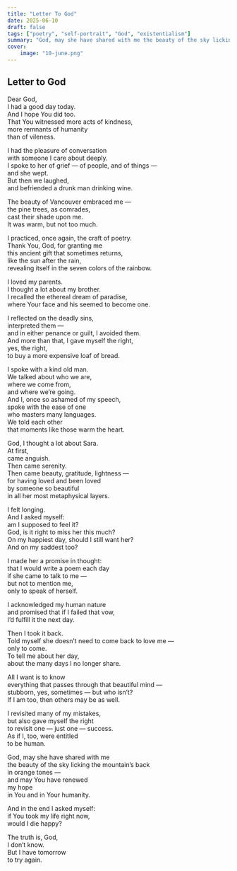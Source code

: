 ```yaml
---
title: "Letter To God"
date: 2025-06-10
draft: false
tags: ["poetry", "self-portrait", "God", "existentialism"]
summary: "God, may she have shared with me the beauty of the sky licking the mountain’s back in orange tones"
cover:
    image: "10-june.png"
---
```


## Letter to God

Dear God,<br>
I had a good day today.<br>
And I hope You did too.<br>
That You witnessed more acts of kindness,<br>
more remnants of humanity<br>
than of vileness.<br>

I had the pleasure of conversation<br>
with someone I care about deeply.<br>
I spoke to her of grief — of people, and of things —<br>
and she wept.<br>
But then we laughed,<br>
and befriended a drunk man drinking wine.<br>

The beauty of Vancouver embraced me —<br>
the pine trees, as comrades,<br>
cast their shade upon me.<br>
It was warm, but not too much.<br>

I practiced, once again, the craft of poetry.<br>
Thank You, God, for granting me<br>
this ancient gift that sometimes returns,<br>
like the sun after the rain,<br>
revealing itself in the seven colors of the rainbow.<br>

I loved my parents.<br>
I thought a lot about my brother.<br>
I recalled the ethereal dream of paradise,<br>
where Your face and his seemed to become one.<br>

I reflected on the deadly sins,<br>
interpreted them —<br>
and in either penance or guilt, I avoided them.<br>
And more than that, I gave myself the right,<br>
yes, the right,<br>
to buy a more expensive loaf of bread.<br>

I spoke with a kind old man.<br>
We talked about who we are,<br>
where we come from,<br>
and where we’re going.<br>
And I, once so ashamed of my speech,<br>
spoke with the ease of one<br>
who masters many languages.<br>
We told each other<br>
that moments like those warm the heart.<br>

God, I thought a lot about Sara.<br>
At first,<br>
came anguish.<br>
Then came serenity.<br>
Then came beauty, gratitude, lightness —<br>
for having loved and been loved<br>
by someone so beautiful<br>
in all her most metaphysical layers.<br>

I felt longing.<br>
And I asked myself:<br>
am I supposed to feel it?<br>
God, is it right to miss her this much?<br>
On my happiest day, should I still want her?<br>
And on my saddest too?<br>

I made her a promise in thought:<br>
that I would write a poem each day<br>
if she came to talk to me —<br>
but not to mention me,<br>
only to speak of herself.<br>

I acknowledged my human nature<br>
and promised that if I failed that vow,<br>
I’d fulfill it the next day.<br>

Then I took it back.<br>
Told myself she doesn’t need to come back to love me —<br>
only to come.<br>
To tell me about her day,<br>
about the many days I no longer share.<br>

All I want is to know<br>
everything that passes through that beautiful mind —<br>
stubborn, yes, sometimes — but who isn’t?<br>
If I am too, then others may be as well.<br>

I revisited many of my mistakes,<br>
but also gave myself the right<br>
to revisit one — just one — success.<br>
As if I, too, were entitled<br>
to be human.<br>

God, may she have shared with me<br>
the beauty of the sky licking the mountain’s back<br>
in orange tones —<br>
and may You have renewed<br>
my hope<br>
in You and in Your humanity.<br>

And in the end I asked myself:<br>
if You took my life right now,<br>
would I die happy?<br>

The truth is, God,<br>
I don’t know.<br>
But I have tomorrow<br>
to try again.
